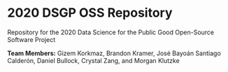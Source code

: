# 2020 DSGP OSS Repository

Repository for the 2020 Data Science for the Public Good Open-Source Software Project

**Team Members:** Gizem Korkmaz, Brandon Kramer, José Bayoán Santiago Calderón, Daniel Bullock, Crystal Zang, and Morgan Klutzke 
